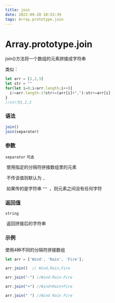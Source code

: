 ```yaml
---
title: join
date: 2022-09-20 18:53:39
tags: Array.prototype.join
---
```


# Array.prototype.join

join()方法将一个数组的元素拼接成字符串

类似：

```js
let arr = [1,2,3]
let str = ""
for(let i=0;i<arr.length;i++){
  i!=arr.length-1?str+=(arr[i]+","):str+=arr[i]
}
//str为1,2,3
```

### 语法

```js
join()
join(separator)
```

### 参数

`separator`	`可选`

​	使用指定的分隔符拼接数组里的元素

​	不传该值则默认为 `,`

​	如果传的是字符串 `"" `，则元素之间没有任何字符

### 返回值

`string`

​	返回拼接后的字符串

### 示例

使用4种不同的分隔符拼接数组

```js
let arr = ['Wind', 'Rain', 'Fire'];

arr.join()  // Wind,Rain,Fire

arr.join("-") //Wind-Rain-Fire

arr.join("+") //Wind+Rain+Fire

arr.join(" ") //Wind Rain Fire
```

